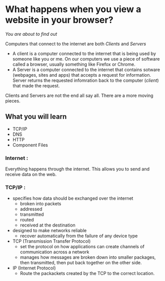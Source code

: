 # What happens when you view a website in your browser?
_You are about to find out_

Computers that connect to the internet are both _Clients_ and _Servers_
- A client is a computer connected to the internet that is being used by someone like you or me. On our computers we use a piece of software called a browser, usually something like Firefox or Chrome.
- A Server is a computer connected to the internet that contains sotware (webpages, sites and apps) that accepts a request for information. Server returns the requested infomration back to the computer (_client_) that made the request. 

Clients and Servers are not the end all say all. There are a more moving pieces.

## What you will learn
- TCP/IP
- DNS
- HTTP
- Component Files

### Internet : 
Everything happens through the internet. This allows you to send and receive data on the web.

### TCP/IP : 
- specifies how data should be exchanged over the internet
  - broken into packets
  - addressed
  - transmitted
  - routed
  - received at the destination
- designed to make networks reliable
  - recover automatically from the failure of any device type
- TCP (Transmission Transfer Protocol)
  - set the protocol on how applications can create channels of communication across a network
  - manages how messages are broken down into smaller packages, then transmitted, then put back together on the other side.
- IP (Internet Protocol)
  - Route the packackets created by the TCP to the correct location.
